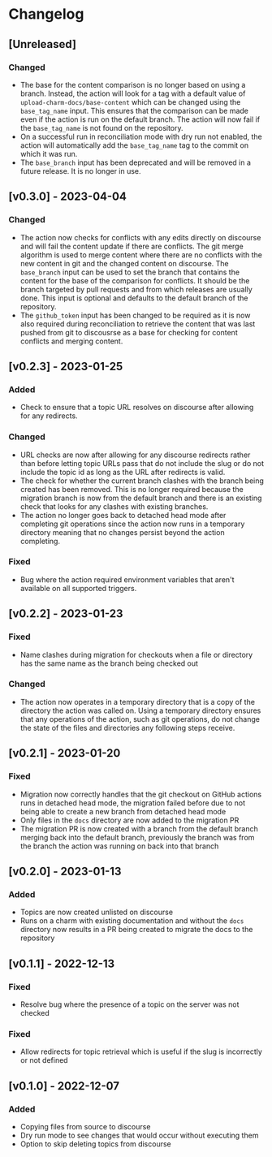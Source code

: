 # Changelog

## [Unreleased]

### Changed

- The base for the content comparison is no longer based on using a branch.
  Instead, the action will look for a tag with a default value of
  `upload-charm-docs/base-content` which can be changed using the
  `base_tag_name` input. This ensures that the comparison can be made even if
  the action is run on the default branch. The action will now fail if the
  `base_tag_name` is not found on the repository.
- On a successful run in reconciliation mode with dry run not enabled, the
  action will automatically add the `base_tag_name` tag to the commit on which
  it was run.
- The `base_branch` input has been deprecated and will be removed in a future
  release. It is no longer in use.

## [v0.3.0] - 2023-04-04

### Changed

- The action now checks for conflicts with any edits directly on discourse and
  will fail the content update if there are conflicts. The git merge algorithm
  is used to merge content where there are no conflicts with the new content in
  git and the changed content on discourse. The `base_branch` input can be used
  to set the branch that contains the content for the base of the comparison for
  conflicts. It should be the branch targeted by pull requests and from which
  releases are usually done. This input is optional and defaults to the default
  branch of the repository.
- The `github_token` input has been changed to be required as it is now also
  required during reconciliation to retrieve the content that was last pushed
  from git to discousrse as a base for checking for content conflicts and
  merging content.

## [v0.2.3] - 2023-01-25

### Added

- Check to ensure that a topic URL resolves on discourse after allowing for any
  redirects.

### Changed

- URL checks are now after allowing for any discourse redirects rather than
  before letting topic URLs pass that do not include the slug or do not include
  the topic id as long as the URL after redirects is valid.
- The check for whether the current branch clashes with the branch being created
  has been removed. This is no longer required because the migration branch is
  now from the default branch and there is an existing check that looks for any
  clashes with existing branches.
- The action no longer goes back to detached head mode after completing git
  operations since the action now runs in a temporary directory meaning that no
  changes persist beyond the action completing.

### Fixed

- Bug where the action required environment variables that aren't available on
  all supported triggers.

## [v0.2.2] - 2023-01-23

### Fixed

- Name clashes during migration for checkouts when a file or directory has the
  same name as the branch being checked out

### Changed

- The action now operates in a temporary directory that is a copy of the
  directory the action was called on. Using a temporary directory ensures that
  any operations of the action, such as git operations, do not change the state
  of the files and directories any following steps receive.

## [v0.2.1] - 2023-01-20

### Fixed

- Migration now correctly handles that the git checkout on GitHub actions runs
  in detached head mode, the migration failed before due to not being able to
  create a new branch from detached head mode
- Only files in the `docs` directory are now added to the migration PR
- The migration PR is now created with a branch from the default branch merging
  back into the default branch, previously the branch was from the branch the
  action was running on back into that branch

## [v0.2.0] - 2023-01-13

### Added

- Topics are now created unlisted on discourse
- Runs on a charm with existing documentation and without the `docs` directory
  now results in a PR being created to migrate the docs to the repository

## [v0.1.1] - 2022-12-13

### Fixed

- Resolve bug where the presence of a topic on the server was not checked

### Fixed

- Allow redirects for topic retrieval which is useful if the slug is
  incorrectly or not defined

## [v0.1.0] - 2022-12-07

### Added

- Copying files from source to discourse
- Dry run mode to see changes that would occur without executing them
- Option to skip deleting topics from discourse

[//]: # "Release links"
[0.1.1]: https://github.com/canonical/upload-charm-docs/releases/v0.1.1
[0.1.0]: https://github.com/canonical/upload-charm-docs/releases/v0.1.0
